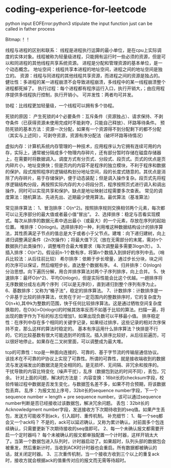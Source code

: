 # coding-experience-for-leetcode

python input EOFError:python3 stipulate the input function just can be called in father process

Bitmap:！！

线程与进程的区别和联系：
线程是进程执行运算的最小单位，是在cpu上实际调度的实体对象。线程被称为轻量级进程，只能拥有运行时一些必须的资源，但是可以和同进程的其他线程共享系统资源。
进程是分配和管理资源的基本单位，是一个动态概念。
地址空间：线程共享本进程的地址空间，进程之间的地址空间是独立的。
资源：线程与同进程的其他线程共享资源，而进程之间的资源是独占的。
健壮性：多进程的某一进程崩溃不会导致进程崩溃，多线程中的某一线程崩溃整个进程都死掉了。
执行过程：每个进程都有程序运行入口，执行开销大，；由应用程序提供多线程执行控制，执行开销小。
可并发性：两者均可并发。

协程：比线程更加轻量级，一个线程可以拥有多个协程。

死锁的原因：
产生死锁的4个必要条件：互斥条件（资源独占）、请求保持、不剥夺条件（已获得资源未使用完成时不能剥夺，只能自己释放）、环路等待条件。
预防死锁的基本方法：资源一次分配，如果有一个资源得不到分配剩下的都不分配（其实与上述同），可剥夺资源，资源有序分配法（破坏环路等待情况）

虚拟内存：计算机系统内存管理的一种技术，应用程序认为它拥有连续可用的内存，实际上，通常被分隔成多个物理内存碎片，还有部分暂时存储在磁盘存储器上，在需要时将数据调入。调度方式有分页式、分段式、段页式。页式的优点是页内碎片小，地址变换快；但是页内的内容不是程序的独立模块，不利于程序和数据的保护。段式按照程序的逻辑结构划分地址空间，段的长度式随意的。其优点是消除了内存碎片，易于存储保护，便于动态装配；但是调入操作复杂。段页式先将程序逻辑结构分段，再按照实际内存的大小将段分页，程序按照页式进行调入和调出操作，同时可以实现共享和保护。缺点是地址映射过程需要多次查表。
常见的调度算法：随机算法、先进先出、近期最少使用算法。最优算法（基准算法）

常见排序算法：
1、冒泡排序：O(n^2)。按照排序规则交换相邻两个元素，每次都可以让无序部分的最大值或者最小值“冒出”。
2、选择排序：稳定与否看实现模式。每次从排序的数据元素中选出最小（或最大）的一个元素，存放在序列的起始位置。
   堆排序：O(nlogn)。选择排序的一种，利用堆这种数据结构设计的排序算法，其性质满足子节点的值总是大于或者小于父节点。建堆：向下递归建树，向上递归调整满足条件（2n次操作）；将最大值下沉（放在无需部分的末尾，需对n个数据执行此类操作），调整堆符合最大堆要求（每次调整最多需要3logn次）。
3、插入排序：O(n^2)。假设前n-1个数有序，将第n个数插入到排好的序列中去。（哨兵比较法：从后往前比较）
   希尔排序：依赖于步长增量，通过步长分块，块之间的次序可以保证，然后缩短步长，直达整个数据有序。
4、归并排序：O(nlogn)分治思想。向下遍历分解，用合并排序算法对两个子序列排序，向上合并。
5、快速排序：最坏O(n^2)、平均O(nlogn)，但是实际性能会比这个优越。一趟排序将无序数据分成左右两个序列（可以是无序的），直到递归到整个序列有序为止。
6、基数排序：又称为“桶子法”，稳定的排序算法。
7、计数排序：计数排序是一个非基于比较的排序算法，优势在于对一定范围内的整数排序时，它的复杂度为O(n+k),其中k为整数的范围，快于任何比较排序算法。这是通过牺牲空间复杂度换取的，在O(k)>O(nlogn)的时候其效率反而不如基于比较的算法。扫描一遍，将出现的数字作为下标的标志位增加1，如果出现负数可以平移最小值。
排序稳定性：在序列中存在多个相同的关键字记录，如果经过排序，这些记录的相对次序保持不变，那么这样的算法时稳定的。
基本有序运用什么排序算法？快排是不行的，它的比较基数有很大可能选到坏的情况。插入排序比较好，从后往前遍历，可以很好地停止。如果存在二叉树里面，可以调整成为最大堆。

tcp的可靠性：tcp是一种面向连接的、可靠的、基于字节流的传输层通信协议。该技术在不可靠的IP协议上实现了可靠性。所谓的可靠性，就是接收端收到的数据流与发送端发出的数据流是完全相同的。是无损坏、无间隔、非冗余和按序的。
干扰导致的内容比特变化（噪声干扰），乱序（数据包到达的时间不同），丢包，冗余。
针对上面的问题，解决的方法是：
内容变换：16bit长的checksum字段，校验传输过程中数据是否发生变化，与数据签名差不多，如果不符合预期，将该数据包丢弃。
乱序：为报文加上序号，32bit长的sequence number字段，下一个sequence number = length + pre sequence number。该可以通过sequence number判断是否已经接收过该数据包，解决冗余问题。
丢包：32bit长的Acknowledgment number字段，发送接收方下次期待收到的seq值。如果产生丢包，发送方可能收不到ack，引入超时、重传机制。
补充细节：
1、每一个seq都会又一个ack吗？
不是的，ack可以延迟确认，又称为累计确认。对前面多个包连续确认，只需要更新下次期待接收的seq值即可。
2、每一个未确认报文都需要开启一个定时器吗？
每个未被确认的报文都单独配置一个计时器，这样开销太大了。当第一个数据包进入队列时，计时器启动了。如果超时，队列头部的数据包会被重发，然后重新计时，当收到ACK时计时器也会重启。所有数据都被确认的话，就关闭定时器。
3、三次重传机制，当一个接收方收到三个以上的重复ack时，接收方就会根据ack的值重传对应的报文而无需等待超时。


   
   

